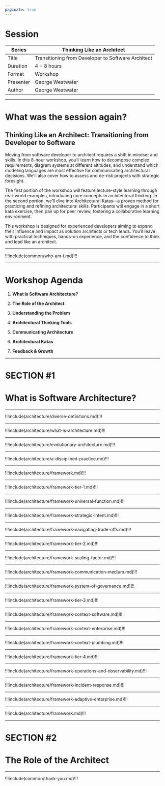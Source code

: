 ```yaml
---
paginate: true
---
```


# Session

| Series | Thinking Like an Architect |
| ------ | -------------------------- |
| Title | Transitioning from Developer to Software Architect |
| Duration | 4 - 8 hours |
| Format | Workshop |
| Presenter | George Westwater |
| Author | George Westwater |

---

# What was the session again?

## Thinking Like an Architect: Transitioning from Developer to Software

Moving from software developer to architect requires a shift in mindset and skills. In this 8-hour workshop, you’ll learn how to decompose complex requirements, diagram systems at different altitudes, and understand which modeling languages are most effective for communicating architectural decisions. We’ll also cover how to assess and de-risk projects with strategic foresight.

The first portion of the workshop will feature lecture-style learning through real-world examples, introducing core concepts in architectural thinking. In the second portion, we’ll dive into Architectural Katas—a proven method for practicing and refining architectural skills. Participants will engage in a short kata exercise, then pair up for peer review, fostering a collaborative learning environment.

This workshop is designed for experienced developers aiming to expand their influence and impact as solution architects or tech leads. You’ll leave with practical techniques, hands-on experience, and the confidence to think and lead like an architect.

---
!!!include(common/who-am-i.md)!!!

---

# Workshop Agenda

1. **What is Software Architecture?**
<!--
 What is Software Architecture?
Understanding architecture as a discipline of decisions and structure 
-->

2. **The Role of the Architect**
<!--
The Role of the Architect
Beyond tech lead—enabling clarity, alignment, and adaptability 
-->

3. **Understanding the Problem**
<!-- 
Understanding the Problem
Disambiguating uncertainty and surfacing hidden complexity  
-->

4. **Architectural Thinking Tools**
<!-- 
Architectural Thinking Tools
Models, mental frameworks, and heuristics  
-->

5. **Communicating Architecture**
<!-- 
Communicating Architecture
Telling the story and getting buy-in across teams  
-->

6. **Architectural Katas**
<!-- 
Architectural Katas
Hands-on practice: define, collaborate, reflect  
-->

7. **Feedback & Growth**
<!-- 
Feedback & Growth
Learning loops, reflective practice, and evolving your craft  
-->

---

<!-- _class: lead -->

# SECTION #1
# What is Software Architecture?


<!-- 
This is the section introduction slide to topic. Reinforce the title: with something like 'Defining Software Architecture.' 
Set the stage by telling participants that the definition of architecture is more nuanced and layered than most people think. 
Encourage attendees to think beyond just diagrams or system components. 
-->

<!-- 
Ask the room: What does architecture mean to you? 
-->

---
!!!include(architecture/diverse-definitions.md)!!!

---
!!!include(architecture/what-is-architecture.md)!!!

---
!!!include(architecture/evolutionary-architecture.md)!!!

---
!!!include(architecture/a-disciplined-practice.md)!!!

---
!!!include(architecture/framework.md)!!!

---
!!!include(architecture/framework-tier-1.md)!!!

---
!!!include(architecture/framework-universal-function.md)!!!

---
!!!include(architecture/framework-strategic-intent.md)!!!

---
!!!include(architecture/framework-navigating-trade-offs.md)!!!

---
!!!include(architecture/framework-tier-2.md)!!!

---
!!!include(architecture/framework-scaling-factor.md)!!!

---
!!!include(architecture/framework-communication-medium.md)!!!

---
!!!include(architecture/framework-system-of-governance.md)!!!

---
!!!include(architecture/framework-tier-3.md)!!!

---
!!!include(architecture/framework-context-software.md)!!!

---
!!!include(architecture/framework-context-enterprise.md)!!!

---
!!!include(architecture/framework-context-plumbing.md)!!!

---
!!!include(architecture/framework-tier-4.md)!!!

---
!!!include(architecture/framework-operations-and-observability.md)!!!

---
!!!include(architecture/framework-incident-response.md)!!!

---
!!!include(architecture/framework-adaptive-enterprise.md)!!!

---
!!!include(architecture/framework.md)!!!


---

<!-- _class: lead -->

# SECTION #2
# The Role of the Architect


<!-- 
This is the section introduction slide to topic. Reinforce the title: with something like 'Defining Software Architecture.' 
Set the stage by telling participants that the definition of architecture is more nuanced and layered than most people think. 
Encourage attendees to think beyond just diagrams or system components. 
-->

<!-- 
Ask the room: What does architecture mean to you? 
-->















---
!!!include(common/thank-you.md)!!!
